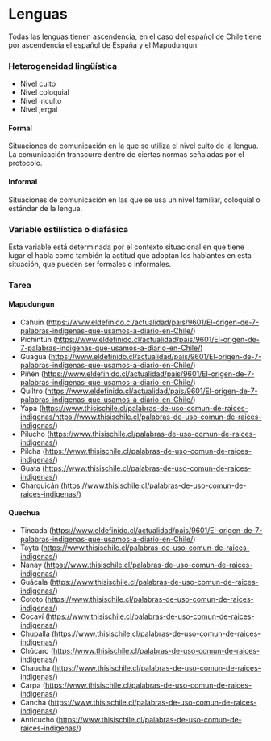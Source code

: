 # Lenguas
Todas las lenguas tienen ascendencia, en el caso del español de Chile tiene por ascendencia el español de España y el Mapudungun.

### Heterogeneidad lingüística
* Nivel culto
* Nivel coloquial
* Nivel inculto
* Nivel jergal
 
#### Formal
Situaciones de comunicación en la que se utiliza el nivel culto de la lengua. La comunicación transcurre dentro de ciertas normas señaladas por el protocolo.

#### Informal
Situaciones de comunicación en las que se usa un nivel familiar, coloquial o estándar de la lengua.

### Variable estilística o diafásica
Esta variable está determinada por el contexto situacional en que tiene lugar el habla como también la actitud que adoptan los hablantes en esta situación, que pueden ser formales o informales.

### Tarea

#### Mapudungun
* Cahuín (https://www.eldefinido.cl/actualidad/pais/9601/El-origen-de-7-palabras-indigenas-que-usamos-a-diario-en-Chile/)
* Pichintún (https://www.eldefinido.cl/actualidad/pais/9601/El-origen-de-7-palabras-indigenas-que-usamos-a-diario-en-Chile/)
* Guagua (https://www.eldefinido.cl/actualidad/pais/9601/El-origen-de-7-palabras-indigenas-que-usamos-a-diario-en-Chile/)
* Piñén (https://www.eldefinido.cl/actualidad/pais/9601/El-origen-de-7-palabras-indigenas-que-usamos-a-diario-en-Chile/)
* Quiltro (https://www.eldefinido.cl/actualidad/pais/9601/El-origen-de-7-palabras-indigenas-que-usamos-a-diario-en-Chile/)
* Yapa (https://www.thisischile.cl/palabras-de-uso-comun-de-raices-indigenas/https://www.thisischile.cl/palabras-de-uso-comun-de-raices-indigenas/)
* Pilucho (https://www.thisischile.cl/palabras-de-uso-comun-de-raices-indigenas/)
* Pilcha (https://www.thisischile.cl/palabras-de-uso-comun-de-raices-indigenas/)
* Guata (https://www.thisischile.cl/palabras-de-uso-comun-de-raices-indigenas/)
* Charquicán (https://www.thisischile.cl/palabras-de-uso-comun-de-raices-indigenas/)

#### Quechua
* Tincada (https://www.eldefinido.cl/actualidad/pais/9601/El-origen-de-7-palabras-indigenas-que-usamos-a-diario-en-Chile/)
* Tayta (https://www.thisischile.cl/palabras-de-uso-comun-de-raices-indigenas/)
* Nanay (https://www.thisischile.cl/palabras-de-uso-comun-de-raices-indigenas/)
* Guácala (https://www.thisischile.cl/palabras-de-uso-comun-de-raices-indigenas/)
* Cototo (https://www.thisischile.cl/palabras-de-uso-comun-de-raices-indigenas/)
* Cocaví (https://www.thisischile.cl/palabras-de-uso-comun-de-raices-indigenas/)
* Chupalla (https://www.thisischile.cl/palabras-de-uso-comun-de-raices-indigenas/)
* Chúcaro (https://www.thisischile.cl/palabras-de-uso-comun-de-raices-indigenas/)
* Chaucha (https://www.thisischile.cl/palabras-de-uso-comun-de-raices-indigenas/)
* Carpa (https://www.thisischile.cl/palabras-de-uso-comun-de-raices-indigenas/)
* Cancha (https://www.thisischile.cl/palabras-de-uso-comun-de-raices-indigenas/)
* Anticucho (https://www.thisischile.cl/palabras-de-uso-comun-de-raices-indigenas/)
